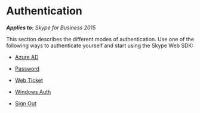 
# Authentication



 _**Applies to:** Skype for Business 2015_

This section describes the different modes of authentication. Use one of the following ways to authenticate yourself and start using the Skype Web SDK:


- [Azure AD](PTAuthAzureAD.md)
    
- [Password](PTAuthPassword.md)
    
- [Web Ticket](PTAuthWebTicket.md)
    
- [Windows Auth](PTAuthWindowsAuth.md)
    
- [Sign Out](PTAuthSignOut.md)
